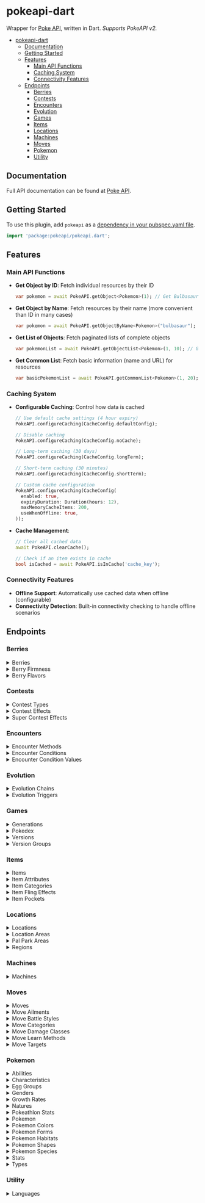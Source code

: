 # pokeapi-dart

Wrapper for [Poke API](https://pokeapi.co), written in Dart. *Supports PokeAPI v2.*

- [pokeapi-dart](#pokeapi-dart)
  - [Documentation](#Documentation)
  - [Getting Started](#Getting-Started)
  - [Features](#Features)
    - [Main API Functions](#Main-API-Functions)
    - [Caching System](#Caching-System)
    - [Connectivity Features](#Connectivity-Features)
  - [Endpoints](#Endpoints)
    - [Berries](#Berries)
    - [Contests](#Contests)
    - [Encounters](#Encounters)
    - [Evolution](#Evolution)
    - [Games](#Games)
    - [Items](#Items)
    - [Locations](#Locations)
    - [Machines](#Machines)
    - [Moves](#Moves)
    - [Pokemon](#Pokemon)
    - [Utility](#Utility)

## Documentation

Full API documentation can be found at [Poke API](https://pokeapi.co/docs/v2).

## Getting Started

To use this plugin, add `pokeapi` as a [dependency in your pubspec.yaml file](https://flutter.io/platform-plugins/).

```dart
import 'package:pokeapi/pokeapi.dart';
```

## Features

### Main API Functions

- **Get Object by ID**: Fetch individual resources by their ID
  ```dart
  var pokemon = await PokeAPI.getObject<Pokemon>(1); // Get Bulbasaur
  ```

- **Get Object by Name**: Fetch resources by their name (more convenient than ID in many cases)
  ```dart
  var pokemon = await PokeAPI.getObjectByName<Pokemon>("bulbasaur");
  ```

- **Get List of Objects**: Fetch paginated lists of complete objects
  ```dart
  var pokemonList = await PokeAPI.getObjectList<Pokemon>(1, 10); // Get first 10 Pokemon
  ```

- **Get Common List**: Fetch basic information (name and URL) for resources
  ```dart
  var basicPokemonList = await PokeAPI.getCommonList<Pokemon>(1, 20);
  ```

### Caching System

- **Configurable Caching**: Control how data is cached
  ```dart
  // Use default cache settings (4 hour expiry)
  PokeAPI.configureCaching(CacheConfig.defaultConfig);
  
  // Disable caching
  PokeAPI.configureCaching(CacheConfig.noCache);
  
  // Long-term caching (30 days)
  PokeAPI.configureCaching(CacheConfig.longTerm);
  
  // Short-term caching (30 minutes)
  PokeAPI.configureCaching(CacheConfig.shortTerm);
  
  // Custom cache configuration
  PokeAPI.configureCaching(CacheConfig(
    enabled: true,
    expiryDuration: Duration(hours: 12),
    maxMemoryCacheItems: 200,
    useWhenOffline: true,
  ));
  ```

- **Cache Management**:
  ```dart
  // Clear all cached data
  await PokeAPI.clearCache();
  
  // Check if an item exists in cache
  bool isCached = await PokeAPI.isInCache('cache_key');
  ```

### Connectivity Features

- **Offline Support**: Automatically use cached data when offline (configurable)
- **Connectivity Detection**: Built-in connectivity checking to handle offline scenarios

## Endpoints

### Berries

<details>
  <summary>Berries</summary>
  
  #### Get Berries

  *Must pass an offset and limit as Int (e.g. 1, 1).*

  ```dart
  var response = PokeAPI.getObjectList<Berry>(1, 1);
  ```

  #### Get Berry

  *Must pass an ID as Int (e.g. 1).*

  ```dart
  var response = PokeAPI.getObject<Berry>(1);
  ```
  
  #### Get Berry by Name
  
  *Must pass a name as String (e.g. "chesto").*
  
  ```dart
  var response = PokeAPI.getObjectByName<Berry>("chesto");
  ```
</details>

<details>
  <summary>Berry Firmness</summary>
  
  #### Get Berry Firmnesses
  
  *Must pass an offset and limit as Int (e.g. 1, 1).*

  ```dart
  var response = PokeAPI.getObjectList<BerryFirmness>(1, 1);
  ```

  #### Get Berry Firmness

  *Must pass an ID as Int (e.g. 1).*

  ```dart
  var response = PokeAPI.getObject<BerryFirmness>(1);
  ```
  
  #### Get Berry Firmness by Name
  
  *Must pass a name as String (e.g. "very-soft").*
  
  ```dart
  var response = PokeAPI.getObjectByName<BerryFirmness>("very-soft");
  ```
</details>

<details>
  <summary>Berry Flavors</summary>
  
  #### Get Berry Flavors
  
  *Must pass an offset and limit as Int (e.g. 1, 1).*

  ```dart
  var response = PokeAPI.getObjectList<BerryFlavor>(1, 1);
  ```

  #### Get Berry Flavor

  *Must pass an ID as Int (e.g. 1).*

  ```dart
  var response = PokeAPI.getObject<BerryFlavor>(1);
  ```
  
  #### Get Berry Flavor by Name
  
  *Must pass a name as String (e.g. "spicy").*
  
  ```dart
  var response = PokeAPI.getObjectByName<BerryFlavor>("spicy");
  ```
</details>

### Contests

<details>
  <summary>Contest Types</summary>
  
  #### Get Contest Types
  
  *Must pass an offset and limit as Int (e.g. 1, 1).*

  ```dart
  var response = PokeAPI.getObjectList<ContestType>(1, 1);
  ```

  #### Get Contest Type

  *Must pass an ID as Int (e.g. 1).*

  ```dart
  var response = PokeAPI.getObject<ContestType>(1);
  ```
  
  #### Get Contest Type by Name
  
  *Must pass a name as String (e.g. "cool").*
  
  ```dart
  var response = PokeAPI.getObjectByName<ContestType>("cool");
  ```
</details>

<details>
  <summary>Contest Effects</summary>
  
  #### Get Contest Effects
  
  *Must pass an offset and limit as Int (e.g. 1, 1).*

  ```dart
  var response = PokeAPI.getObjectList<ContestEffect>(1, 1);
  ```

  #### Get Contest Effect

  *Must pass an ID as Int (e.g. 1).*

  ```dart
  var response = PokeAPI.getObject<ContestEffect>(1);
  ```
</details>

<details>
  <summary>Super Contest Effects</summary>
  
  #### Get Super Contest Effects
  
  *Must pass an offset and limit as Int (e.g. 1, 1).*

  ```dart
  var response = PokeAPI.getObjectList<SuperContestEffect>(1, 1);
  ```

  #### Get Super Contest Effect

  *Must pass an ID as Int (e.g. 1).*

  ```dart
  var response = PokeAPI.getObject<SuperContestEffect>(1);
  ```
</details>

### Encounters

<details>
  <summary>Encounter Methods</summary>
  
  #### Get Encounter Methods
  
  *Must pass an offset and limit as Int (e.g. 1, 1).*

  ```dart
  var response = PokeAPI.getObjectList<EncounterMethod>(1, 1);
  ```

  #### Get Encounter Method

  *Must pass an ID as Int (e.g. 1).*

  ```dart
  var response = PokeAPI.getObject<EncounterMethod>(1);
  ```
  
  #### Get Encounter Method by Name
  
  *Must pass a name as String (e.g. "walk").*
  
  ```dart
  var response = PokeAPI.getObjectByName<EncounterMethod>("walk");
  ```
</details>

<details>
  <summary>Encounter Conditions</summary>
  
  #### Get Encounter Conditions
  
  *Must pass an offset and limit as Int (e.g. 1, 1).*

  ```dart
  var response = PokeAPI.getObjectList<EncounterCondition>(1, 1);
  ```

  #### Get Encounter Condition

  *Must pass an ID as Int (e.g. 1).*

  ```dart
  var response = PokeAPI.getObject<EncounterCondition>(1);
  ```
  
  #### Get Encounter Condition by Name
  
  *Must pass a name as String (e.g. "swarm").*
  
  ```dart
  var response = PokeAPI.getObjectByName<EncounterCondition>("swarm");
  ```
</details>

<details>
  <summary>Encounter Condition Values</summary>
  
  #### Get Encounter Condition Values
  
  *Must pass an offset and limit as Int (e.g. 1, 1).*

  ```dart
  var response = PokeAPI.getObjectList<EncounterConditionValue>(1, 1);
  ```

  #### Get Encounter Condition Value

  *Must pass an ID as Int (e.g. 1).*

  ```dart
  var response = PokeAPI.getObject<EncounterConditionValue>(1);
  ```
  
  #### Get Encounter Condition Value by Name
  
  *Must pass a name as String (e.g. "swarm-yes").*
  
  ```dart
  var response = PokeAPI.getObjectByName<EncounterConditionValue>("swarm-yes");
  ```
</details>

### Evolution

<details>
  <summary>Evolution Chains</summary>
  
  #### Get Evolution Chains
  
  *Must pass an offset and limit as Int (e.g. 1, 1).*

  ```dart
  var response = PokeAPI.getObjectList<EvolutionChain>(1, 1);
  ```

  #### Get Evolution Chain

  *Must pass an ID as Int (e.g. 1).*

  ```dart
  var response = PokeAPI.getObject<EvolutionChain>(1);
  ```
  
  #### Evolution Chain Support Features
  
  * Full support for all evolution pattern types:
    * Linear evolutions (e.g., Bulbasaur → Ivysaur → Venusaur)
    * Branching evolutions (e.g., Eevee → Vaporeon/Jolteon/Flareon/etc.)
    * Multi-path evolutions (e.g., Wurmple → Cascoon/Silcoon → Dustox/Beautifly)
    * Complex evolution requirements (stats, time of day, held items, etc.)
</details>

<details>
  <summary>Evolution Triggers</summary>
  
  #### Get Evolution Triggers
  
  *Must pass an offset and limit as Int (e.g. 1, 1).*

  ```dart
  var response = PokeAPI.getObjectList<EvolutionTrigger>(1, 1);
  ```

  #### Get Evolution Trigger

  *Must pass an ID as Int (e.g. 1).*

  ```dart
  var response = PokeAPI.getObject<EvolutionTrigger>(1);
  ```
  
  #### Get Evolution Trigger by Name
  
  *Must pass a name as String (e.g. "level-up").*
  
  ```dart
  var response = PokeAPI.getObjectByName<EvolutionTrigger>("level-up");
  ```
</details>

### Games

<details>
  <summary>Generations</summary>
  
  #### Get Generations
  
  *Must pass an offset and limit as Int (e.g. 1, 1).*

  ```dart
  var response = PokeAPI.getObjectList<Generation>(1, 1);
  ```

  #### Get Generation

  *Must pass an ID as Int (e.g. 1).*

  ```dart
  var response = PokeAPI.getObject<Generation>(1);
  ```
  
  #### Get Generation by Name
  
  *Must pass a name as String (e.g. "generation-i").*
  
  ```dart
  var response = PokeAPI.getObjectByName<Generation>("generation-i");
  ```
</details>

<details>
  <summary>Pokedex</summary>
  
  #### Get All Pokedex
  
  *Must pass an offset and limit as Int (e.g. 1, 1).*

  ```dart
  var response = PokeAPI.getObjectList<Pokedex>(1, 1);
  ```

  #### Get Single Pokedex

  *Must pass an ID as Int (e.g. 1).*

  ```dart
  var response = PokeAPI.getObject<Pokedex>(1);
  ```
  
  #### Get Pokedex by Name
  
  *Must pass a name as String (e.g. "national").*
  
  ```dart
  var response = PokeAPI.getObjectByName<Pokedex>("national");
  ```
</details>

<details>
  <summary>Versions</summary>
  
  #### Get Versions
  
  *Must pass an offset and limit as Int (e.g. 1, 1).*

  ```dart
  var response = PokeAPI.getObjectList<Version>(1, 1);
  ```

  #### Get Version

  *Must pass an ID as Int (e.g. 1).*

  ```dart
  var response = PokeAPI.getObject<Version>(1);
  ```
  
  #### Get Version by Name
  
  *Must pass a name as String (e.g. "red").*
  
  ```dart
  var response = PokeAPI.getObjectByName<Version>("red");
  ```
</details>

<details>
  <summary>Version Groups</summary>
  
  #### Get Version Groups
  
  *Must pass an offset and limit as Int (e.g. 1, 1).*

  ```dart
  var response = PokeAPI.getObjectList<VersionGroup>(1, 1);
  ```

  #### Get Version Group

  *Must pass an ID as Int (e.g. 1).*

  ```dart
  var response = PokeAPI.getObject<VersionGroup>(1);
  ```
  
  #### Get Version Group by Name
  
  *Must pass a name as String (e.g. "red-blue").*
  
  ```dart
  var response = PokeAPI.getObjectByName<VersionGroup>("red-blue");
  ```
</details>

### Items

<details>
  <summary>Items</summary>
  
  #### Get Items
  
  *Must pass an offset and limit as Int (e.g. 1, 1).*

  ```dart
  var response = PokeAPI.getObjectList<Item>(1, 1);
  ```

  #### Get Item

  *Must pass an ID as Int (e.g. 1).*

  ```dart
  var response = PokeAPI.getObject<Item>(1);
  ```
  
  #### Get Item by Name
  
  *Must pass a name as String (e.g. "master-ball").*
  
  ```dart
  var response = PokeAPI.getObjectByName<Item>("master-ball");
  ```
</details>

<details>
  <summary>Item Attributes</summary>
  
  #### Get Item Attributes
  
  *Must pass an offset and limit as Int (e.g. 1, 1).*

  ```dart
  var response = PokeAPI.getObjectList<ItemAbility>(1, 1);
  ```

  #### Get Item Attribute

  *Must pass an ID as Int (e.g. 1).*

  ```dart
  var response = PokeAPI.getObject<ItemAbility>(1);
  ```
  
  #### Get Item Attribute by Name
  
  *Must pass a name as String (e.g. "countable").*
  
  ```dart
  var response = PokeAPI.getObjectByName<ItemAbility>("countable");
  ```
</details>

<details>
  <summary>Item Categories</summary>
  
  #### Get Item Categories
  
  *Must pass an offset and limit as Int (e.g. 1, 1).*

  ```dart
  var response = PokeAPI.getObjectList<ItemCategory>(1, 1);
  ```

  #### Get Item Category

  *Must pass an ID as Int (e.g. 1).*

  ```dart
  var response = PokeAPI.getObject<ItemCategory>(1);
  ```
  
  #### Get Item Category by Name
  
  *Must pass a name as String (e.g. "stat-boosts").*
  
  ```dart
  var response = PokeAPI.getObjectByName<ItemCategory>("stat-boosts");
  ```
</details>

<details>
  <summary>Item Fling Effects</summary>
  
  #### Get Item Fling Effects
  
  *Must pass an offset and limit as Int (e.g. 1, 1).*

  ```dart
  var response = PokeAPI.getObjectList<ItemFlingEffect>(1, 1);
  ```

  #### Get Item Fling Effect

  *Must pass an ID as Int (e.g. 1).*

  ```dart
  var response = PokeAPI.getObject<ItemFlingEffect>(1);
  ```
  
  #### Get Item Fling Effect by Name
  
  *Must pass a name as String (e.g. "badly-poison").*
  
  ```dart
  var response = PokeAPI.getObjectByName<ItemFlingEffect>("badly-poison");
  ```
</details>

<details>
  <summary>Item Pockets</summary>
  
  #### Get Item Pockets
  
  *Must pass an offset and limit as Int (e.g. 1, 1).*

  ```dart
  var response = PokeAPI.getObjectList<ItemPocket>(1, 1);
  ```

  #### Get Item Pocket

  *Must pass an ID as Int (e.g. 1).*

  ```dart
  var response = PokeAPI.getObject<ItemPocket>(1);
  ```
  
  #### Get Item Pocket by Name
  
  *Must pass a name as String (e.g. "misc").*
  
  ```dart
  var response = PokeAPI.getObjectByName<ItemPocket>("misc");
  ```
</details>

### Locations

<details>
  <summary>Locations</summary>
  
  #### Get Locations
  
  *Must pass an offset and limit as Int (e.g. 1, 1).*

  ```dart
  var response = PokeAPI.getObjectList<Location>(1, 1);
  ```

  #### Get Location

  *Must pass an ID as Int (e.g. 1).*

  ```dart
  var response = PokeAPI.getObject<Location>(1);
  ```
  
  #### Get Location by Name
  
  *Must pass a name as String (e.g. "canalave-city").*
  
  ```dart
  var response = PokeAPI.getObjectByName<Location>("canalave-city");
  ```
</details>

<details>
  <summary>Location Areas</summary>
  
  #### Get Location Areas
  
  *Must pass an offset and limit as Int (e.g. 1, 1).*

  ```dart
  var response = PokeAPI.getObjectList<LocationArea>(1, 1);
  ```

  #### Get Location Area

  *Must pass an ID as Int (e.g. 1).*

  ```dart
  var response = PokeAPI.getObject<LocationArea>(1);
  ```
  
  #### Get Location Area by Name
  
  *Must pass a name as String (e.g. "canalave-city-area").*
  
  ```dart
  var response = PokeAPI.getObjectByName<LocationArea>("canalave-city-area");
  ```
</details>

<details>
  <summary>Pal Park Areas</summary>
  
  #### Get Pal Park Areas
  
  *Must pass an offset and limit as Int (e.g. 1, 1).*

  ```dart
  var response = PokeAPI.getObjectList<PalParkArea>(1, 1);
  ```

  #### Get Pal Park Area

  *Must pass an ID as Int (e.g. 1).*

  ```dart
  var response = PokeAPI.getObject<PalParkArea>(1);
  ```
  
  #### Get Pal Park Area by Name
  
  *Must pass a name as String (e.g. "forest").*
  
  ```dart
  var response = PokeAPI.getObjectByName<PalParkArea>("forest");
  ```
</details>

<details>
  <summary>Regions</summary>
  
  #### Get Regions
  
  *Must pass an offset and limit as Int (e.g. 1, 1).*

  ```dart
  var response = PokeAPI.getObjectList<Region>(1, 1);
  ```

  #### Get Region

  *Must pass an ID as Int (e.g. 1).*

  ```dart
  var response = PokeAPI.getObject<Region>(1);
  ```
  
  #### Get Region by Name
  
  *Must pass a name as String (e.g. "kanto").*
  
  ```dart
  var response = PokeAPI.getObjectByName<Region>("kanto");
  ```
</details>

### Machines

<details>
  <summary>Machines</summary>
  
  #### Get Machines
  
  *Must pass an offset and limit as Int (e.g. 1, 1).*

  ```dart
  var response = PokeAPI.getObjectList<Machine>(1, 1);
  ```

  #### Get Machine

  *Must pass an ID as Int (e.g. 1).*

  ```dart
  var response = PokeAPI.getObject<Machine>(1);
  ```
</details>

### Moves

<details>
  <summary>Moves</summary>
  
  #### Get Moves
  
  *Must pass an offset and limit as Int (e.g. 1, 1).*

  ```dart
  var response = PokeAPI.getObjectList<Move>(1, 1);
  ```

  #### Get Move

  *Must pass an ID as Int (e.g. 1).*

  ```dart
  var response = PokeAPI.getObject<Move>(1);
  ```
  
  #### Get Move by Name
  
  *Must pass a name as String (e.g. "pound").*
  
  ```dart
  var response = PokeAPI.getObjectByName<Move>("pound");
  ```
</details>

<details>
  <summary>Move Ailments</summary>
  
  #### Get Move Ailments
  
  *Must pass an offset and limit as Int (e.g. 1, 1).*

  ```dart
  var response = PokeAPI.getObjectList<MoveAilment>(1, 1);
  ```

  #### Get Move Ailment

  *Must pass an ID as Int (e.g. 1).*

  ```dart
  var response = PokeAPI.getObject<MoveAilment>(1);
  ```
  
  #### Get Move Ailment by Name
  
  *Must pass a name as String (e.g. "paralysis").*
  
  ```dart
  var response = PokeAPI.getObjectByName<MoveAilment>("paralysis");
  ```
</details>

<details>
  <summary>Move Battle Styles</summary>
  
  #### Get Move Battle Styles
  
  *Must pass an offset and limit as Int (e.g. 1, 1).*

  ```dart
  var response = PokeAPI.getObjectList<MoveBattleStyle>(1, 1);
  ```

  #### Get Move Battle Style

  *Must pass an ID as Int (e.g. 1).*

  ```dart
  var response = PokeAPI.getObject<MoveBattleStyle>(1);
  ```
  
  #### Get Move Battle Style by Name
  
  *Must pass a name as String (e.g. "attack").*
  
  ```dart
  var response = PokeAPI.getObjectByName<MoveBattleStyle>("attack");
  ```
</details>

<details>
  <summary>Move Categories</summary>
  
  #### Get Move Categories
  
  *Must pass an offset and limit as Int (e.g. 1, 1).*

  ```dart
  var response = PokeAPI.getObjectList<MoveCategory>(1, 1);
  ```

  #### Get Move Category

  *Must pass an ID as Int (e.g. 1).*

  ```dart
  var response = PokeAPI.getObject<MoveCategory>(1);
  ```
  
  #### Get Move Category by Name
  
  *Must pass a name as String (e.g. "damage").*
  
  ```dart
  var response = PokeAPI.getObjectByName<MoveCategory>("damage");
  ```
</details>

<details>
  <summary>Move Damage Classes</summary>
  
  #### Get Move Damage Classes
  
  *Must pass an offset and limit as Int (e.g. 1, 1).*

  ```dart
  var response = PokeAPI.getObjectList<MoveDamageClass>(1, 1);
  ```

  #### Get Move Damage Class

  *Must pass an ID as Int (e.g. 1).*

  ```dart
  var response = PokeAPI.getObject<MoveDamageClass>(1);
  ```
  
  #### Get Move Damage Class by Name
  
  *Must pass a name as String (e.g. "status").*
  
  ```dart
  var response = PokeAPI.getObjectByName<MoveDamageClass>("status");
  ```
</details>

<details>
  <summary>Move Learn Methods</summary>
  
  #### Get Move Learn Methods
  
  *Must pass an offset and limit as Int (e.g. 1, 1).*

  ```dart
  var response = PokeAPI.getObjectList<MoveLearnMethod>(1, 1);
  ```

  #### Get Move Learn Method

  *Must pass an ID as Int (e.g. 1).*

  ```dart
  var response = PokeAPI.getObject<MoveLearnMethod>(1);
  ```
  
  #### Get Move Learn Method by Name
  
  *Must pass a name as String (e.g. "level-up").*
  
  ```dart
  var response = PokeAPI.getObjectByName<MoveLearnMethod>("level-up");
  ```
</details>

<details>
  <summary>Move Targets</summary>
  
  #### Get Move Targets
  
  *Must pass an offset and limit as Int (e.g. 1, 1).*

  ```dart
  var response = PokeAPI.getObjectList<MoveTarget>(1, 1);
  ```

  #### Get Move Target

  *Must pass an ID as Int (e.g. 1).*

  ```dart
  var response = PokeAPI.getObject<MoveTarget>(1);
  ```
  
  #### Get Move Target by Name
  
  *Must pass a name as String (e.g. "selected-pokemon").*
  
  ```dart
  var response = PokeAPI.getObjectByName<MoveTarget>("selected-pokemon");
  ```
</details>

### Pokemon

<details>
  <summary>Abilities</summary>
  
  #### Get Abilities
  
  *Must pass an offset and limit as Int (e.g. 1, 1).*

  ```dart
  var response = PokeAPI.getObjectList<Ability>(1, 1);
  ```

  #### Get Ability

  *Must pass an ID as Int (e.g. 1).*

  ```dart
  var response = PokeAPI.getObject<Ability>(1);
  ```
  
  #### Get Ability by Name
  
  *Must pass a name as String (e.g. "stench").*
  
  ```dart
  var response = PokeAPI.getObjectByName<Ability>("stench");
  ```
</details>

<details>
  <summary>Characteristics</summary>
  
  #### Get Characteristics
  
  *Must pass an offset and limit as Int (e.g. 1, 1).*

  ```dart
  var response = PokeAPI.getObjectList<Characteristic>(1, 1);
  ```

  #### Get Characteristic

  *Must pass an ID as Int (e.g. 1).*

  ```dart
  var response = PokeAPI.getObject<Characteristic>(1);
  ```
</details>

<details>
  <summary>Egg Groups</summary>
  
  #### Get Egg Groups
  
  *Must pass an offset and limit as Int (e.g. 1, 1).*

  ```dart
  var response = PokeAPI.getObjectList<EggGroup>(1, 1);
  ```

  #### Get Egg Group

  *Must pass an ID as Int (e.g. 1).*

  ```dart
  var response = PokeAPI.getObject<EggGroup>(1);
  ```
  
  #### Get Egg Group by Name
  
  *Must pass a name as String (e.g. "monster").*
  
  ```dart
  var response = PokeAPI.getObjectByName<EggGroup>("monster");
  ```
</details>

<details>
  <summary>Genders</summary>
  
  #### Get Genders
  
  *Must pass an offset and limit as Int (e.g. 1, 1).*

  ```dart
  var response = PokeAPI.getObjectList<Gender>(1, 1);
  ```

  #### Get Gender

  *Must pass an ID as Int (e.g. 1).*

  ```dart
  var response = PokeAPI.getObject<Gender>(1);
  ```
  
  #### Get Gender by Name
  
  *Must pass a name as String (e.g. "female").*
  
  ```dart
  var response = PokeAPI.getObjectByName<Gender>("female");
  ```
</details>

<details>
  <summary>Growth Rates</summary>
  
  #### Get Growth Rates
  
  *Must pass an offset and limit as Int (e.g. 1, 1).*

  ```dart
  var response = PokeAPI.getObjectList<GrowthRate>(1, 1);
  ```

  #### Get Growth Rate

  *Must pass an ID as Int (e.g. 1).*

  ```dart
  var response = PokeAPI.getObject<GrowthRate>(1);
  ```
  
  #### Get Growth Rate by Name
  
  *Must pass a name as String (e.g. "slow").*
  
  ```dart
  var response = PokeAPI.getObjectByName<GrowthRate>("slow");
  ```
</details>

<details>
  <summary>Natures</summary>
  
  #### Get Natures
  
  *Must pass an offset and limit as Int (e.g. 1, 1).*

  ```dart
  var response = PokeAPI.getObjectList<Nature>(1, 1);
  ```

  #### Get Nature

  *Must pass an ID as Int (e.g. 1).*

  ```dart
  var response = PokeAPI.getObject<Nature>(1);
  ```
  
  #### Get Nature by Name
  
  *Must pass a name as String (e.g. "hardy").*
  
  ```dart
  var response = PokeAPI.getObjectByName<Nature>("hardy");
  ```
</details>

<details>
  <summary>Pokeathlon Stats</summary>
  
  #### Get Pokeathlon Stats
  
  *Must pass an offset and limit as Int (e.g. 1, 1).*

  ```dart
  var response = PokeAPI.getObjectList<PokeAthlonStat>(1, 1);
  ```

  #### Get Pokeathlon Stat

  *Must pass an ID as Int (e.g. 1).*

  ```dart
  var response = PokeAPI.getObject<PokeAthlonStat>(1);
  ```
  
  #### Get Pokeathlon Stat by Name
  
  *Must pass a name as String (e.g. "speed").*
  
  ```dart
  var response = PokeAPI.getObjectByName<PokeAthlonStat>("speed");
  ```
</details>

<details>
  <summary>Pokemon</summary>
  
  #### Get All Pokemon
  
  *Must pass an offset and limit as Int (e.g. 1, 1).*

  ```dart
  var response = PokeAPI.getObjectList<Pokemon>(1, 1);
  ```

  #### Get Single Pokemon

  *Must pass an ID as Int (e.g. 1).*

  ```dart
  var response = PokeAPI.getObject<Pokemon>(1);
  ```
  
  #### Get Pokemon by Name
  
  *Must pass a name as String (e.g. "bulbasaur").*
  
  ```dart
  var response = PokeAPI.getObjectByName<Pokemon>("bulbasaur");
  ```
  
  #### Get Basic Pokemon List
  
  *For performance, you can get just names and URLs:*
  
  ```dart
  var basicList = PokeAPI.getCommonList<Pokemon>(1, 20);
  ```
</details>

<details>
  <summary>Pokemon Colors</summary>
  
  #### Get Pokemon Colors
  
  *Must pass an offset and limit as Int (e.g. 1, 1).*

  ```dart
  var response = PokeAPI.getObjectList<PokemonColor>(1, 1);
  ```

  #### Get Pokemon Color

  *Must pass an ID as Int (e.g. 1).*

  ```dart
  var response = PokeAPI.getObject<PokemonColor>(1);
  ```
  
  #### Get Pokemon Color by Name
  
  *Must pass a name as String (e.g. "black").*
  
  ```dart
  var response = PokeAPI.getObjectByName<PokemonColor>("black");
  ```
</details>

<details>
  <summary>Pokemon Forms</summary>
  
  #### Get Pokemon Forms
  
  *Must pass an offset and limit as Int (e.g. 1, 1).*

  ```dart
  var response = PokeAPI.getObjectList<PokemonForm>(1, 1);
  ```

  #### Get Pokemon Form

  *Must pass an ID as Int (e.g. 1).*

  ```dart
  var response = PokeAPI.getObject<PokemonForm>(1);
  ```
  
  #### Get Pokemon Form by Name
  
  *Must pass a name as String (e.g. "bulbasaur").*
  
  ```dart
  var response = PokeAPI.getObjectByName<PokemonForm>("bulbasaur");
  ```
</details>

<details>
  <summary>Pokemon Habitats</summary>
  
  #### Get Pokemon Habitats
  
  *Must pass an offset and limit as Int (e.g. 1, 1).*

  ```dart
  var response = PokeAPI.getObjectList<PokemonHabitat>(1, 1);
  ```

  #### Get Pokemon Habitat

  *Must pass an ID as Int (e.g. 1).*

  ```dart
  var response = PokeAPI.getObject<PokemonHabitat>(1);
  ```
  
  #### Get Pokemon Habitat by Name
  
  *Must pass a name as String (e.g. "cave").*
  
  ```dart
  var response = PokeAPI.getObjectByName<PokemonHabitat>("cave");
  ```
</details>

<details>
  <summary>Pokemon Shapes</summary>
  
  #### Get Pokemon Shapes
  
  *Must pass an offset and limit as Int (e.g. 1, 1).*

  ```dart
  var response = PokeAPI.getObjectList<PokemonShape>(1, 1);
  ```

  #### Get Pokemon Shape

  *Must pass an ID as Int (e.g. 1).*

  ```dart
  var response = PokeAPI.getObject<PokemonShape>(1);
  ```
  
  #### Get Pokemon Shape by Name
  
  *Must pass a name as String (e.g. "ball").*
  
  ```dart
  var response = PokeAPI.getObjectByName<PokemonShape>("ball");
  ```
</details>

<details>
  <summary>Pokemon Species</summary>
  
  #### Get All Pokemon Species
  
  *Must pass an offset and limit as Int (e.g. 1, 1).*

  ```dart
  var response = PokeAPI.getObjectList<PokemonSpecie>(1, 1);
  ```

  #### Get Single Pokemon Species

  *Must pass an ID as Int (e.g. 1).*

  ```dart
  var response = PokeAPI.getObject<PokemonSpecie>(1);
  ```
  
  #### Get Pokemon Species by Name
  
  *Must pass a name as String (e.g. "bulbasaur").*
  
  ```dart
  var response = PokeAPI.getObjectByName<PokemonSpecie>("bulbasaur");
  ```
</details>

<details>
  <summary>Stats</summary>
  
  #### Get Stats
  
  *Must pass an offset and limit as Int (e.g. 1, 1).*

  ```dart
  var response = PokeAPI.getObjectList<Stat>(1, 1);
  ```

  #### Get Stat

  *Must pass an ID as Int (e.g. 1).*

  ```dart
  var response = PokeAPI.getObject<Stat>(1);
  ```
  
  #### Get Stat by Name
  
  *Must pass a name as String (e.g. "hp").*
  
  ```dart
  var response = PokeAPI.getObjectByName<Stat>("hp");
  ```
</details>

<details>
  <summary>Types</summary>
  
  #### Get Types
  
  *Must pass an offset and limit as Int (e.g. 1, 1).*

  ```dart
  var response = PokeAPI.getObjectList<Type>(1, 1);
  ```

  #### Get Type

  *Must pass an ID as Int (e.g. 1).*

  ```dart
  var response = PokeAPI.getObject<Type>(1);
  ```
  
  #### Get Type by Name
  
  *Must pass a name as String (e.g. "normal").*
  
  ```dart
  var response = PokeAPI.getObjectByName<Type>("normal");
  ```
</details>

### Utility

<details>
  <summary>Languages</summary>
  
  #### Get Languages
  
  *Must pass an offset and limit as Int (e.g. 1, 1).*

  ```dart
  var response = PokeAPI.getObjectList<Language>(1, 1);
  ```

  #### Get Language

  *Must pass an ID as Int (e.g. 1).*

  ```dart
  var response = PokeAPI.getObject<Language>(1);
  ```
  
  #### Get Language by Name
  
  *Must pass a name as String (e.g. "en").*
  
  ```dart
  var response = PokeAPI.getObjectByName<Language>("en");
  ```
</details>